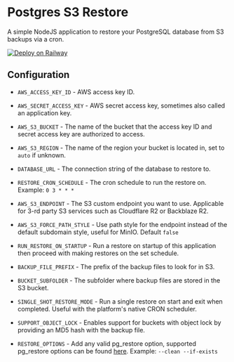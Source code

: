 # Postgres S3 Restore

A simple NodeJS application to restore your PostgreSQL database from S3 backups via a cron.

[![Deploy on Railway](https://railway.app/button.svg)](https://railway.app/new/template/I4zGrH)

## Configuration

- `AWS_ACCESS_KEY_ID` - AWS access key ID.

- `AWS_SECRET_ACCESS_KEY` - AWS secret access key, sometimes also called an application key.

- `AWS_S3_BUCKET` - The name of the bucket that the access key ID and secret access key are authorized to access.

- `AWS_S3_REGION` - The name of the region your bucket is located in, set to `auto` if unknown.

- `DATABASE_URL` - The connection string of the database to restore to.

- `RESTORE_CRON_SCHEDULE` - The cron schedule to run the restore on. Example: `0 3 * * *`

- `AWS_S3_ENDPOINT` - The S3 custom endpoint you want to use. Applicable for 3-rd party S3 services such as Cloudflare R2 or Backblaze R2.

- `AWS_S3_FORCE_PATH_STYLE` - Use path style for the endpoint instead of the default subdomain style, useful for MinIO. Default `false`

- `RUN_RESTORE_ON_STARTUP` - Run a restore on startup of this application then proceed with making restores on the set schedule.

- `BACKUP_FILE_PREFIX` - The prefix of the backup files to look for in S3.

- `BUCKET_SUBFOLDER` - The subfolder where backup files are stored in the S3 bucket.

- `SINGLE_SHOT_RESTORE_MODE` - Run a single restore on start and exit when completed. Useful with the platform's native CRON scheduler.

- `SUPPORT_OBJECT_LOCK` - Enables support for buckets with object lock by providing an MD5 hash with the backup file.

- `RESTORE_OPTIONS` - Add any valid pg_restore option, supported pg_restore options can be found [here](https://www.postgresql.org/docs/current/app-pgrestore.html). Example: `--clean --if-exists`
